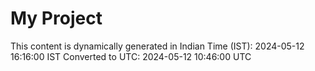 # My Project

This content is dynamically generated in Indian Time (IST): 2024-05-12 16:16:00 IST
Converted to UTC: 2024-05-12 10:46:00 UTC
